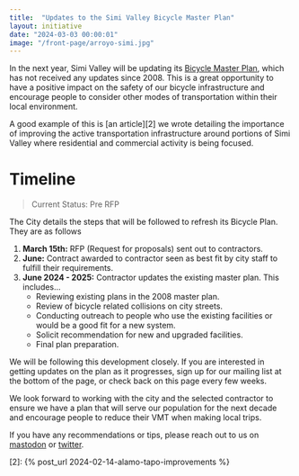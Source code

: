 ```yaml
---
title:  "Updates to the Simi Valley Bicycle Master Plan"
layout: initiative
date: "2024-03-03 00:00:01"
image: "/front-page/arroyo-simi.jpg"
---
```


In the next year, Simi Valley will be updating its [Bicycle Master Plan][1], which has not received any updates since 2008. This is a great opportunity to have a positive impact on the safety of our bicycle infrastructure and encourage people to consider other modes of transportation within their local environment. 

A good example of this is [an article][2] we wrote detailing the importance of improving the active transportation infrastructure around portions of Simi Valley where residential and commercial activity is being focused.

# Timeline
> Current Status: Pre RFP

The City details the steps that will be followed to refresh its Bicycle Plan. They are as follows

1. **March 15th:** RFP (Request for proposals) sent out to contractors.
2. **June:** Contract awarded to contractor seen as best fit by city staff to fulfill their requirements.
3. **June 2024 - 2025:** Contractor updates the existing master plan. This includes...
    - Reviewing existing plans in the 2008 master plan.
    - Review of bicycle related collisions on city streets.
    - Conducting outreach to people who use the existing facilities or would be a good fit for a new system.
    - Solicit recommendation for new and upgraded facilities.
    - Final plan preparation.

We will be following this development closely. If you are interested in getting updates on the plan as it progresses, sign up for our mailing list at the bottom of the page, or check back on this page every few weeks.

We look forward to working with the city and the selected contractor to ensure we have a plan that will serve our population for the next decade and encourage people to reduce their VMT when making local trips.

If you have any recommendations or tips, please reach out to us on [mastodon](https://mastodon.social/@movevc) or [twitter](https://twitter.com/move_vc). 


[1]: https://www.simivalley.org/home/showdocument?id=328
[2]: {% post_url 2024-02-14-alamo-tapo-improvements %}